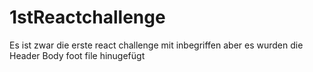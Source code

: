 # 1stReactchallenge
Es ist zwar die erste react challenge mit inbegriffen aber es wurden die Header Body foot file hinugefügt
